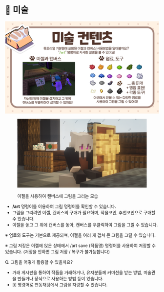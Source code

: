 # 🎨 미술

![미술 튜토리얼 (구)](../../.gitbook/assets/011.png)

<figure><img src="../../.gitbook/assets/2022-08-15_01.13.40.png" alt=""><figcaption><p>이젤을 사용하여 캔버스에 그림을 그리는 모습</p></figcaption></figure>



* **/art** 명령어를 이용하여 그림 명령어를 확인할 수 있습니다.
* 그림을 그리려면 이젤, 캔버스의 구매가 필요하며, 작물코인, 추천코인으로 구매할 수 있습니다.
* 이젤을 놓고 그 위에 캔버스를 놓아, 캔버스를 우클릭하여 그림을 그릴 수 있습니다.

※ 염료와 도구는 기본으로 제공되며, 이젤을 여러 개 겹쳐 큰 그림을 그릴 수 있습니다.

※ 그림 저장은 이젤에 앉은 상태에서 /art save (작품명) 명령어를 사용하여 저장할 수 있습니다. (저장을 안하면 그림 저장 / 복구가 불가능합니다)



Q. 그림을 어떻게 활용할 수 있을까요?

* 거래 게시판을 통하여 작품을 거래하거나, 유저분들께 커미션을 받는 방법, 미술관을 만들거나 장식으로 사용하는 방법 등이 있습니다.
* \[i] 명령어로 연동채팅에서 그림을 자랑할 수 있습니다.
